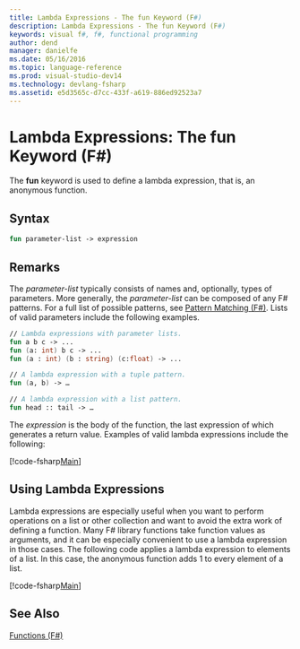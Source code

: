 ```yaml
---
title: Lambda Expressions - The fun Keyword (F#)
description: Lambda Expressions - The fun Keyword (F#)
keywords: visual f#, f#, functional programming
author: dend
manager: danielfe
ms.date: 05/16/2016
ms.topic: language-reference
ms.prod: visual-studio-dev14
ms.technology: devlang-fsharp
ms.assetid: e5d3565c-d7cc-433f-a619-886ed92523a7 
---
```


# Lambda Expressions: The fun Keyword (F#)

The **fun** keyword is used to define a lambda expression, that is, an anonymous function.


## Syntax

```fsharp
fun parameter-list -> expression
```

## Remarks
The *parameter-list* typically consists of names and, optionally, types of parameters. More generally, the *parameter-list* can be composed of any F# patterns. For a full list of possible patterns, see [Pattern Matching &#40;F&#35;&#41;](Pattern-Matching-%5BFSharp%5D.md). Lists of valid parameters include the following examples.

```fsharp
// Lambda expressions with parameter lists.
fun a b c -> ...
fun (a: int) b c -> ...
fun (a : int) (b : string) (c:float) -> ...

// A lambda expression with a tuple pattern.
fun (a, b) -> …

// A lambda expression with a list pattern.
fun head :: tail -> …
```

The *expression* is the body of the function, the last expression of which generates a return value. Examples of valid lambda expressions include the following:

[!code-fsharp[Main](../../../../samples/snippets/fslangref1/snippet301.fs)]
    
## Using Lambda Expressions
Lambda expressions are especially useful when you want to perform operations on a list or other collection and want to avoid the extra work of defining a function. Many F# library functions take function values as arguments, and it can be especially convenient to use a lambda expression in those cases. The following code applies a lambda expression to elements of a list. In this case, the anonymous function adds 1 to every element of a list.

[!code-fsharp[Main](../../../../samples/snippets/fslangref1/snippet302.fs)]
    
## See Also
[Functions &#40;F&#35;&#41;](Functions-%5BFSharp%5D.md)